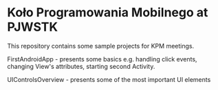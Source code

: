 Koło Programowania Mobilnego at PJWSTK
====
This repository contains some sample projects for KPM meetings.

FirstAndroidApp - presents some basics e.g. handling click events, changing View's attributes, starting second Activity.

UIControlsOverview - presents some of the most important UI elements